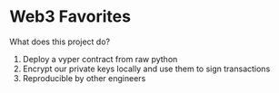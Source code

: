 # Web3 Favorites

What does this project do?
1. Deploy a vyper contract from raw python
2. Encrypt our private keys locally and use them to sign transactions
3. Reproducible by other engineers